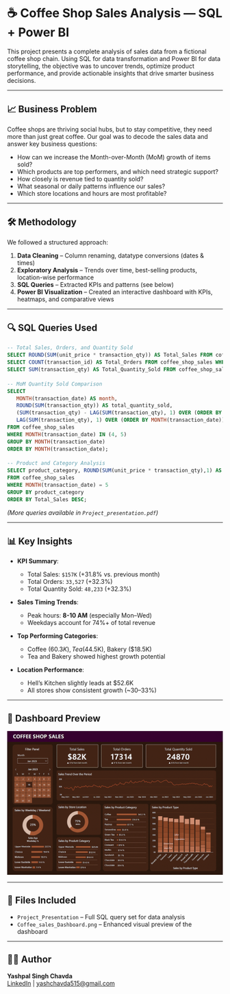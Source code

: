 
# ☕ Coffee Shop Sales Analysis — SQL + Power BI

This project presents a complete analysis of sales data from a fictional coffee shop chain. Using SQL for data transformation and Power BI for data storytelling, the objective was to uncover trends, optimize product performance, and provide actionable insights that drive smarter business decisions.

---

## 📈 Business Problem

Coffee shops are thriving social hubs, but to stay competitive, they need more than just great coffee. Our goal was to decode the sales data and answer key business questions:

- How can we increase the Month-over-Month (MoM) growth of items sold?
- Which products are top performers, and which need strategic support?
- How closely is revenue tied to quantity sold?
- What seasonal or daily patterns influence our sales?
- Which store locations and hours are most profitable?

---

## 🛠 Methodology

We followed a structured approach:

1. **Data Cleaning** – Column renaming, datatype conversions (dates & times)
2. **Exploratory Analysis** – Trends over time, best-selling products, location-wise performance
3. **SQL Queries** – Extracted KPIs and patterns (see below)
4. **Power BI Visualization** – Created an interactive dashboard with KPIs, heatmaps, and comparative views

---

## 🔍 SQL Queries Used

```sql
-- Total Sales, Orders, and Quantity Sold
SELECT ROUND(SUM(unit_price * transaction_qty)) AS Total_Sales FROM coffee_shop_sales WHERE MONTH(transaction_date) = 5;
SELECT COUNT(transaction_id) AS Total_Orders FROM coffee_shop_sales WHERE MONTH(transaction_date) = 5;
SELECT SUM(transaction_qty) AS Total_Quantity_Sold FROM coffee_shop_sales WHERE MONTH(transaction_date) = 5;

-- MoM Quantity Sold Comparison
SELECT 
   MONTH(transaction_date) AS month,
   ROUND(SUM(transaction_qty)) AS total_quantity_sold,
   (SUM(transaction_qty) - LAG(SUM(transaction_qty), 1) OVER (ORDER BY MONTH(transaction_date))) /
   LAG(SUM(transaction_qty), 1) OVER (ORDER BY MONTH(transaction_date)) * 100 AS mom_increase_percentage
FROM coffee_shop_sales
WHERE MONTH(transaction_date) IN (4, 5)
GROUP BY MONTH(transaction_date)
ORDER BY MONTH(transaction_date);

-- Product and Category Analysis
SELECT product_category, ROUND(SUM(unit_price * transaction_qty),1) AS Total_Sales
FROM coffee_shop_sales
WHERE MONTH(transaction_date) = 5
GROUP BY product_category
ORDER BY Total_Sales DESC;
```

*(More queries available in `Project_presentation.pdf`)*

---

## 📊 Key Insights

- **KPI Summary**:  
  - Total Sales: `$157K` (+31.8% vs. previous month)  
  - Total Orders: `33,527` (+32.3%)  
  - Total Quantity Sold: `48,233` (+32.3%)

- **Sales Timing Trends**:  
  - Peak hours: **8-10 AM** (especially Mon–Wed)  
  - Weekdays account for 74%+ of total revenue

- **Top Performing Categories**:  
  - Coffee ($60.3K), Tea ($44.5K), Bakery ($18.5K)  
  - Tea and Bakery showed highest growth potential

- **Location Performance**:  
  - Hell’s Kitchen slightly leads at $52.6K  
  - All stores show consistent growth (~30–33%)

---

## 📌 Dashboard Preview

<p align="center">
  <img src="COffee_sales_Dashboard.png" alt="Coffee Sales Power BI Dashboard" width="800"/>
</p>

---

## 📁 Files Included

- `Project_Presentation` – Full SQL query set for data analysis
- `Coffee_sales_Dashboard.png` – Enhanced visual preview of the dashboard

---

## 👨‍💻 Author

**Yashpal Singh Chavda**  
[LinkedIn](https://www.linkedin.com/in/yashpal0502/) | yashchavda515@gmail.com
